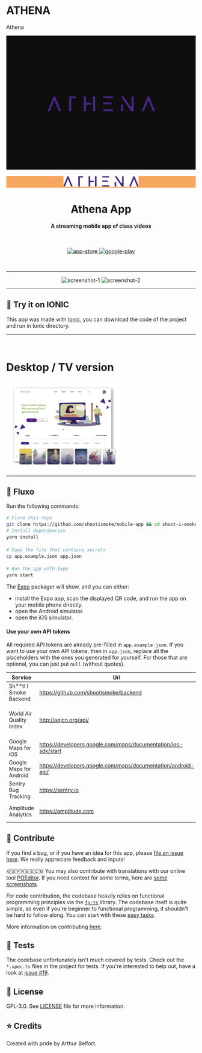 # ATHENA
Athena


![thena|420x397](https://github.com/Arthur756/Athena/blob/233627276ddd60c278622738ffd2fa9234c6fbac/ATHENA%20LOGO.jpg)


<p align="center" style="background-color: #F8A65D;">
    <img alt="oss image" src="https://github.com/Arthur756/Athena/blob/4ec8e01850cddb4e4d66ce6a16e2c15b2418f4eb/Athena%20logo%202.png" width="200px">
    <h1 align="center">Athena App</h1>
</p>
<h4 align="center">A streaming mobile app of class videos</h4>


<br />

<p align="center">
  <a href="https://itunes.apple.com/us/app/s-i-smoke/id1365605567?mt=8">
    <img alt="app-store" src="https://shootismoke.github.io/assets/images/app-store.png" />
  </a>
  <a href="https://play.google.com/store/apps/details?id=com.shitismoke.app">
    <img alt="google-play" src="https://shootismoke.github.io/assets/images/play-store.png" />
  </a>
</p>

<br />

---

<p align="center">
  <img src="https://github.com/Arthur756/Athena/blob/4ec8e01850cddb4e4d66ce6a16e2c15b2418f4eb/iPhone%20X-XS-11%20Pro%20%E2%80%93%201.png" alt="screenshot-1" width="200">
  <img src="https://github.com/Arthur756/Athena/blob/4ec8e01850cddb4e4d66ce6a16e2c15b2418f4eb/iPhone%20X-XS-11%20Pro%20%E2%80%93%202.png" alt="screenshot-2" width="200">
</p>

---

## :iphone: Try it on IONIC

This app was made with [Ionic](https://ionicframework.com), you can download the code of the project and run in Ionic directory.

---
<br/>

# Desktop / TV version

<img src="https://github.com/Arthur756/Athena/blob/4ec8e01850cddb4e4d66ce6a16e2c15b2418f4eb/ATHENA%20DESKTOP.jpg" alt="screenshot-2" width="300">

---

## :hammer: Fluxo

Run the following commands:

```bash
# Clone this repo
git clone https://github.com/shootismoke/mobile-app && cd shoot-i-smoke
# Install dependencies
yarn install

# Copy the file that contains secrets
cp app.example.json app.json

# Run the app with Expo
yarn start
```

The [Expo](https://expo.io) packager will show, and you can either:

-   install the Expo app, scan the displayed QR code, and run the app on your mobile phone directly.
-   open the Android simulator.
-   open the iOS simulator.

#### Use your own API tokens

All required API tokens are already pre-filled in `app.example.json`. If you want to use your own API tokens, then in `app.json`, replace all the placeholders with the ones you generated for yourself. For those that are optional, you can just put `null` (without quotes).

| Service                  | Url                                                            | Comments                                                                    |
| ------------------------ | -------------------------------------------------------------- | --------------------------------------------------------------------------- |
| Sh\*\*t! I Smoke Backend | https://github.com/shootismoke/backend                         | Required. Pre-filled with a staging token.                                  |
| World Air Quality Index  | http://aqicn.org/api/                                          | Required. You can use the public one in `app.example.json` for development. |
| Google Maps for iOS      | https://developers.google.com/maps/documentation/ios-sdk/start | Optional in development.                                                    |
| Google Maps for Android  | https://developers.google.com/maps/documentation/android-api/  | Optional in development.                                                    |
| Sentry Bug Tracking      | https://sentry.io                                              | Optional.                                                                   |
| Amplitude Analytics      | https://amplitude.com                                          | Optional. Note: we **never** track PII.                                     |

## :raising_hand: Contribute

If you find a bug, or if you have an idea for this app, please [file an issue here](https://github.com/shootismoke/mobile-app/issues). We really appreciate feedback and inputs!

🇬🇧🇫🇷🇪🇸🇨🇳 You may also contribute with translations with our online tool [POEditor](https://poeditor.com/join/project/iEsj0CSPGX). If you need context for some terms, here are [some screenshots](https://nx1394.your-storageshare.de/s/grS6CZJGapRSH6i).

For code contribution, the codebase heavily relies on functional programming principles via the [`fp-ts`](https://github.com/gcanti/fp-ts) library. The codebase itself is quite simple, so even if you're beginner to functional programming, it shouldn't be hard to follow along. You can start with these [easy tasks](https://github.com/shootismoke/mobile-app/issues?q=is%3Aissue+is%3Aopen+label%3A%22good+first+issue%22).

More information on contributing [here](./CONTRIBUTING.md).

## :microscope: Tests

The codebase unfortunately isn't much covered by tests. Check out the `*.spec.ts` files in the project for tests. If you're interested to help out, have a look at [issue #19](https://github.com/shootismoke/mobile-app/issues/19).

## :newspaper: License

GPL-3.0. See [LICENSE](./LICENSE) file for more information.

## :star: Credits

Created with pride by Arthur Belfort.
